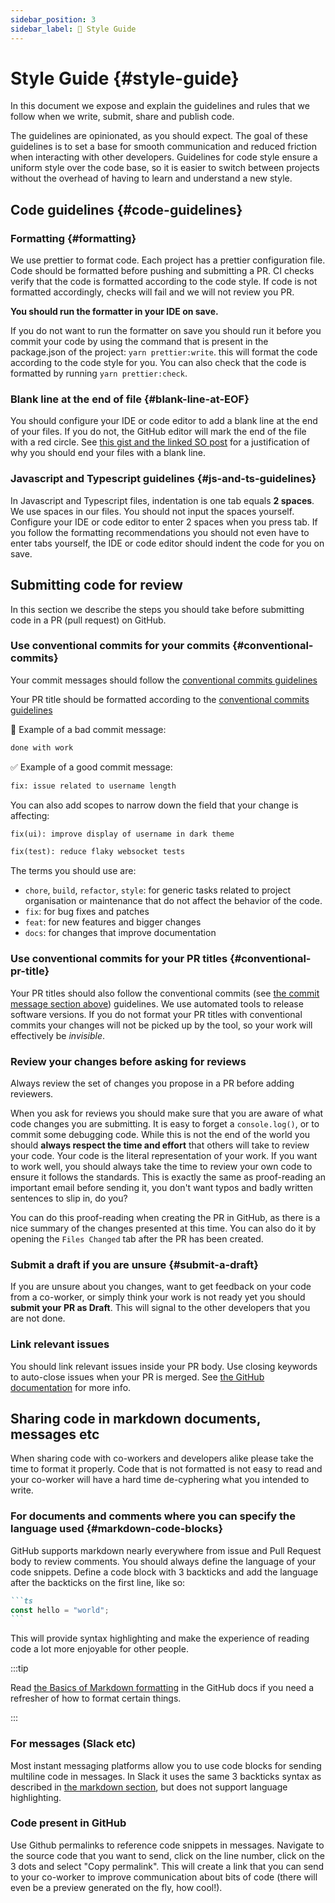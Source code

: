 ```yaml
---
sidebar_position: 3
sidebar_label: 💄 Style Guide
---
```


# Style Guide {#style-guide}

In this document we expose and explain the guidelines and rules that we follow when we write, submit, share and publish code.

The guidelines are opinionated, as you should expect.
The goal of these guidelines is to set a base for smooth communication and reduced friction when interacting with other developers. Guidelines for code style ensure a uniform style over the code base, so it is easier to switch between projects without the overhead of having to learn and understand a new style.

## Code guidelines {#code-guidelines}

### Formatting {#formatting}

We use prettier to format code. Each project has a prettier configuration file. Code should be formatted before pushing and submitting a PR. CI checks verify that the code is formatted according to the code style. If code is not formatted accordingly, checks will fail and we will not review you PR.

**You should run the formatter in your IDE on save.**

If you do not want to run the formatter on save you should run it before you commit your code by using the command that is present in the package.json of the project: `yarn prettier:write`. this will format the code according to the code style for you. You can also check that the code is formatted by running `yarn prettier:check`.

### Blank line at the end of file {#blank-line-at-EOF}

You should configure your IDE or code editor to add a blank line at the end of your files. If you do not, the GitHub editor will mark the end of the file with a red circle. See [this gist and the linked SO post](https://gist.github.com/camh-/1bebfcff1b0f814e9b191edc60d5206b) for a justification of why you should end your files with a blank line.

### Javascript and Typescript guidelines {#js-and-ts-guidelines}

In Javascript and Typescript files, indentation is one tab equals **2 spaces**. We use spaces in our files. You should not input the spaces yourself. Configure your IDE or code editor to enter 2 spaces when you press tab. If you follow the formatting recommendations you should not even have to enter tabs yourself, the IDE or code editor should indent the code for you on save.

## Submitting code for review

In this section we describe the steps you should take before submitting code in a PR (pull request) on GitHub.

### Use conventional commits for your commits {#conventional-commits}

Your commit messages should follow the [conventional commits guidelines](https://www.conventionalcommits.org/en/v1.0.0/)

Your PR title should be formatted according to the [conventional commits guidelines](https://www.conventionalcommits.org/en/v1.0.0/)

🚫 Example of a bad commit message:

```txt
done with work
```

✅ Example of a good commit message:

```txt
fix: issue related to username length
```

You can also add scopes to narrow down the field that your change is affecting:

```txt
fix(ui): improve display of username in dark theme
```

```txt
fix(test): reduce flaky websocket tests
```

The terms you should use are:

- `chore`, `build`, `refactor`, `style`: for generic tasks related to project organisation or maintenance that do not affect the behavior of the code.
- `fix`: for bug fixes and patches
- `feat`: for new features and bigger changes
- `docs`: for changes that improve documentation

### Use conventional commits for your PR titles {#conventional-pr-title}

Your PR titles should also follow the conventional commits (see [the commit message section above](#conventional-commits)) guidelines.
We use automated tools to release software versions. If you do not format your PR titles with conventional commits your changes will not be picked up by the tool, so your work will effectively be *invisible*.

### Review your changes before asking for reviews

Always review the set of changes you propose in a PR before adding reviewers.

When you ask for reviews you should make sure that you are aware of what code changes you are submitting. It is easy to forget a `console.log()`, or to commit some debugging code. While this is not the end of the world you should **always respect the time and effort** that others will take to review your code. Your code is the literal representation of your work. If you want to work well, you should always take the time to review your own code to ensure it follows the standards. This is exactly the same as proof-reading an important email before sending it, you don't want typos and badly written sentences to slip in, do you?

You can do this proof-reading when creating the PR in GitHub, as there is a nice summary of the changes presented at this time. You can also do it by opening the `Files Changed` tab after the PR has been created.

### Submit a draft if you are unsure {#submit-a-draft}

If you are unsure about you changes, want to get feedback on your code from a co-worker, or simply think your work is not ready yet you should **submit your PR as Draft**. This will signal to the other developers that you are not done.

### Link relevant issues

You should link relevant issues inside your PR body. Use closing keywords to auto-close issues when your PR is merged. See [the GitHub documentation](https://docs.github.com/en/issues/tracking-your-work-with-issues/linking-a-pull-request-to-an-issue) for more info.

## Sharing code in markdown documents, messages etc

When sharing code with co-workers and developers alike please take the time to format it properly. Code that is not formatted is not easy to read and your co-worker will have a hard time de-cyphering what you intended to write.

### For documents and comments where you can specify the language used {#markdown-code-blocks}

GitHub supports markdown nearly everywhere from issue and Pull Request body to review comments. You should always define the language of your code snippets. Define a code block with 3 backticks and add the language after the backticks on the first line, like so:

~~~md
```ts
const hello = "world";
```
~~~

This will provide syntax highlighting and make the experience of reading code a lot more enjoyable for other people.

:::tip

Read [the Basics of Markdown formatting](https://docs.github.com/en/get-started/writing-on-github/getting-started-with-writing-and-formatting-on-github/basic-writing-and-formatting-syntax) in the GitHub docs if you need a refresher of how to format certain things.

:::

### For messages (Slack etc)

Most instant messaging platforms allow you to use code blocks for sending multiline code in messages. In Slack it uses the same 3 backticks syntax as described in [the markdown section](#markdown-code-blocks), but does not support language highlighting. 

### Code present in GitHub

Use Github permalinks to reference code snippets in messages. Navigate to the source code that you want to send, click on the line number, click on the 3 dots and select "Copy permalink". This will create a link that you can send to your co-worker to improve communication about bits of code (there will even be a preview generated on the fly, how cool!).
